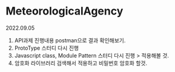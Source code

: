 # MeteorologicalAgency

2022.09.05

1. API과제 진행내용 postman으로 결과 확인해보기.
2. ProtoType 스터디 다시 진행
3. Javascript class, Module Pattern 스터디 다시 진행 > 적용해볼 것.
4. 암호화 라이브러리 검색해서 적용하고 비밀번호 암호화 할것.
